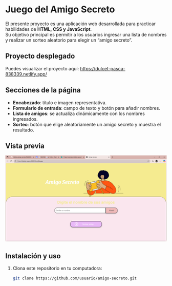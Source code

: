 # Juego del Amigo Secreto

El presente proyecto es una aplicación web desarrollada para practicar habilidades de **HTML, CSS y JavaScript**.  
Su objetivo principal es permitir a los usuarios ingresar una lista de nombres y realizar un sorteo aleatorio para elegir un “amigo secreto”.  

## Proyecto desplegado
Puedes visualizar el proyecto aquí: https://dulcet-pasca-838339.netlify.app/

## Secciones de la página
- **Encabezado**: título e imagen representativa.  
- **Formulario de entrada**: campo de texto y botón para añadir nombres.  
- **Lista de amigos**: se actualiza dinámicamente con los nombres ingresados.  
- **Sorteo**: botón que elige aleatoriamente un amigo secreto y muestra el resultado.  

## Vista previa
![Pantalla principal](assets/captura.png)

## Instalación y uso
1. Clona este repositorio en tu computadora:  
   ```bash
   git clone https://github.com/usuario/amigo-secreto.git

